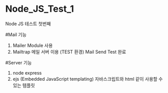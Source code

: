 # Node_JS_Test_1
Node JS 테스트 첫번째

#Mail 기능
1. Mailer Module 사용
2. Mailtrap 메일 서버 이용 (TEST 환경)
Mail Send Test 완료

#Server 기능
1. node express 
2. ejs (Embedded JavaScript templating) 자바스크립트와 html 같이 사용할 수 있는 템플릿